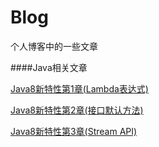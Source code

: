# Blog
个人博客中的一些文章

####Java相关文章

[Java8新特性第1章(Lambda表达式)](https://github.com/BaronZ88/Blog/blob/master/Java/Java8%E6%96%B0%E7%89%B9%E6%80%A7%E7%AC%AC1%E7%AB%A0(Lambda%E8%A1%A8%E8%BE%BE%E5%BC%8F).md)

[Java8新特性第2章(接口默认方法)](https://github.com/BaronZ88/Blog/blob/master/Java/Java8%E6%96%B0%E7%89%B9%E6%80%A7%E7%AC%AC2%E7%AB%A0(%E6%8E%A5%E5%8F%A3%E9%BB%98%E8%AE%A4%E6%96%B9%E6%B3%95).md)

[Java8新特性第3章(Stream API)](https://github.com/BaronZ88/Blog/blob/master/Java/Java8%E6%96%B0%E7%89%B9%E6%80%A7%E7%AC%AC3%E7%AB%A0(Stream%20API).md)